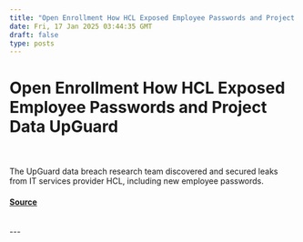 ```yaml
---
title: "Open Enrollment How HCL Exposed Employee Passwords and Project Data UpGuard"
date: Fri, 17 Jan 2025 03:44:35 GMT
draft: false
type: posts
---
```

# Open Enrollment How HCL Exposed Employee Passwords and Project Data UpGuard

<br/>

<br/>
The UpGuard data breach research team discovered and secured leaks from IT services provider HCL, including new employee passwords.

#### [Source](https://www.upguard.com/breaches/open-enrollment-how-hcl-exposed-employee-passwords-and-project-data)

<br/>
---
